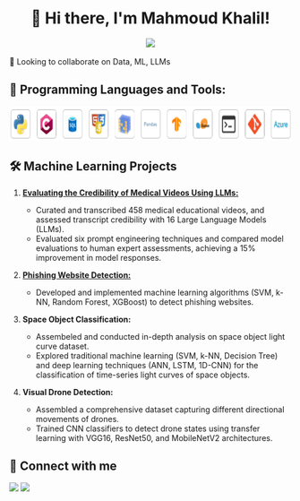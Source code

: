 <div align="center">

# 👋 Hi there, I'm Mahmoud Khalil!

<!-- Typing SVG by DenverCoder1 - https://github.com/DenverCoder1/readme-typing-svg -->
<p align="center">
  <a href="https://github.com/DenverCoder1/readme-typing-svg"><img src="https://readme-typing-svg.herokuapp.com/?lines=Machine%20Learning%20Engineer;Devoted%20to%20continuous%20learning&font=Fira%20Code&center=true&width=440&height=45&color=f75c7e&vCenter=true&size=22"></a>
</p> 

</div>

👯 Looking to collaborate on Data, ML, LLMs

## 🚀 Programming Languages and Tools:

<img src="imgs/tools.png" alt="Programming Languages and Tools" height="60">
  
## 🛠️ Machine Learning Projects

1. [**Evaluating the Credibility of Medical Videos Using LLMs:**](https://github.com/mm-khalil1/Evaluate-Medical-Video-Credibility-Using-LLMs)
   - Curated and transcribed 458 medical educational videos, and assessed transcript credibility with 16 Large Language Models (LLMs).
   - Evaluated six prompt engineering techniques and compared model evaluations to human expert assessments, achieving a 15% improvement in model responses.

2. [**Phishing Website Detection:**](https://github.com/mm-khalil1/Detecting-Phishing-Websites/blob/main/phishingDetection.ipynb)
   - Developed and implemented machine learning algorithms (SVM, k-NN, Random Forest, XGBoost) to detect phishing websites.

3. **Space Object Classification:**
   - Assembeled and conducted in-depth analysis on space object light curve dataset.
   - Explored traditional machine learning (SVM, k-NN, Decision Tree) and deep learning techniques (ANN, LSTM, 1D-CNN) for the classification of time-series light curves of space objects.

4. **Visual Drone Detection:**
   - Assembled a comprehensive dataset capturing different directional movements of drones.
   - Trained CNN classifiers to detect drone states using transfer learning with VGG16, ResNet50, and MobileNetV2 architectures.

## 🔗 Connect with me

<a href="https://linkedin.com/in/mahmoudmkhalil" target="_blank"><img src="https://img.shields.io/badge/-LinkedIn-0077B5?style=for-the-badge&logo=Linkedin&logoColor=white"/></a>
<a href="https://t.me/mm_khalil1" target="_blank"><img src="https://img.shields.io/badge/-Telegram-0077B5?style=for-the-badge&logo=Telegram&logoColor=white"/></a>
